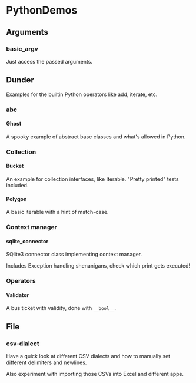 # PythonDemos

## Arguments

### basic_argv

Just access the passed arguments.

## Dunder

Examples for the builtin Python operators like add, iterate, etc.

### abc

#### Ghost

A spooky example of abstract base classes and what's allowed in Python.

### Collection

#### Bucket

An example for collection interfaces, like Iterable. "Pretty printed" tests included.

#### Polygon

A basic iterable with a hint of match-case.

### Context manager

#### sqlite_connector

SQlite3 connector class implementing context manager.

Includes Exception handling shenanigans, check which print gets executed!

### Operators

#### Validator

A bus ticket with validity, done with ```__bool__```.

## File

### csv-dialect

Have a quick look at different CSV dialects and how to manually set different delimiters and newlines.

Also experiment with importing those CSVs into Excel and different apps.